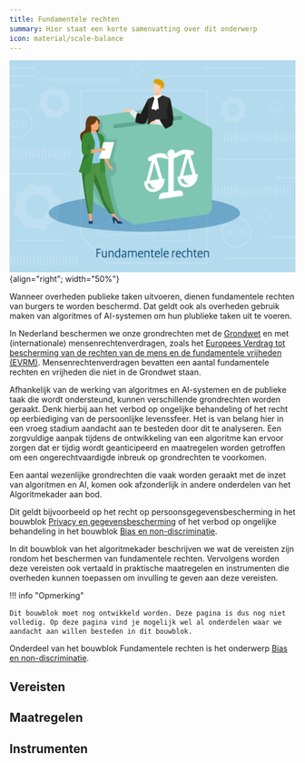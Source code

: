 ```yaml
---
title: Fundamentele rechten
summary: Hier staat een korte samenvatting over dit onderwerp
icon: material/scale-balance
---
```


![fundamentele-rechten](../../afbeeldingen/bouwblokken/fundamentele-rechten.jpg "visuele weergave fundamentele rechten"){align="right"; width="50%"}

Wanneer overheden publieke taken uitvoeren, dienen fundamentele rechten van burgers te worden beschermd. 
Dat geldt ook als overheden gebruik maken van algoritmes of AI-systemen om hun plublieke taken uit te voeren.  

In Nederland beschermen we onze grondrechten met de [Grondwet](https://www.denederlandsegrondwet.nl/id/vlxups19rfoe/hoofdstuk_1_grondrechten) en met (internationale) mensenrechtenverdragen, zoals het [Europees Verdrag tot bescherming van de rechten van de mens en de fundamentele vrijheden (EVRM)](https://eur-lex.europa.eu/legal-content/NL/TXT/?uri=LEGISSUM:eu_human_rights_convention).
Mensenrechtenverdragen bevatten een aantal fundamentele rechten en vrijheden die niet in de Grondwet staan.  

Afhankelijk van de werking van algoritmes en AI-systemen en de publieke taak die wordt ondersteund, kunnen verschillende grondrechten worden geraakt. 
Denk hierbij aan het verbod op ongelijke behandeling of het recht op eerbiediging van de persoonlijke levenssfeer. 
Het is van belang hier in een vroeg stadium aandacht aan te besteden door dit te analyseren. 
Een zorgvuldige aanpak tijdens de ontwikkeling van een algoritme kan ervoor zorgen dat er tijdig wordt geanticipeerd en maatregelen worden getroffen om een ongerechtvaardigde inbreuk op grondrechten te voorkomen. 


Een aantal wezenlijke grondrechten die vaak worden geraakt met de inzet van algoritmen en AI, komen ook afzonderlijk in andere onderdelen van het Algoritmekader aan bod. 

Dit geldt bijvoorbeeld op het recht op persoonsgegevensbescherming in het bouwblok [Privacy en gegevensbescherming](../../bouwblokken/privacy-en-gegevensbescherming/index.md) of het verbod op ongelijke behandeling in het bouwblok [Bias en non-discriminatie](non-discriminatie.md).  

In dit bouwblok van het algoritmekader beschrijven we wat de vereisten zijn rondom het beschermen van fundamentele rechten. 
Vervolgens worden deze vereisten ook vertaald in praktische maatregelen en instrumenten die overheden kunnen toepassen om invulling te geven aan deze vereisten.  

!!! info "Opmerking"

    Dit bouwblok moet nog ontwikkeld worden. Deze pagina is dus nog niet volledig. Op deze pagina vind je mogelijk wel al onderdelen waar we aandacht aan willen besteden in dit bouwblok. 

Onderdeel van het bouwblok Fundamentele rechten is het onderwerp [Bias en non-discriminatie](non-discriminatie.md). 

## Vereisten

<!-- list_vereisten bouwblok/fundamentele-rechten -->

## Maatregelen

<!-- list_maatregelen bouwblok/fundamentele-rechten -->

## Instrumenten

<!-- list_instrumenten bouwblok/fundamentele-rechten -->
